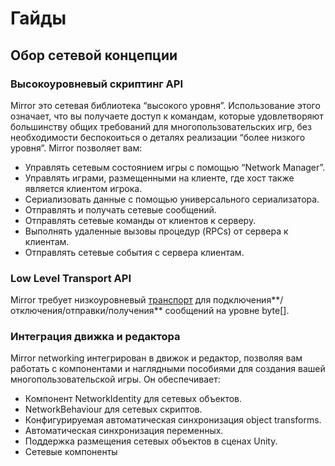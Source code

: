 # Гайды

## Обор сетевой концепции

### Высокоуровневый скриптинг API <a href="#high-level-scripting-api" id="high-level-scripting-api"></a>

Mirror это сетевая библиотека “высокого уровня”. Использование этого означает, что вы получаете доступ к командам, которые удовлетворяют большинству общих требований для многопользовательских игр, без необходимости беспокоиться о деталях реализации “более низкого уровня”. Mirror позволяет вам:

* Управлять сетевым состоянием игры с помощью “Network Manager”.
* Управлять играми, размещенными на клиенте, где хост также является клиентом игрока.
* Сериализовать данные с помощью универсального сериализатора.
* Отправлять и получать сетевые сообщений.
* Отправлять сетевые команды от клиентов к серверу.
* Выполнять удаленные вызовы процедур (RPCs) от сервера к клиентам.
* Отправлять сетевые события с сервера клиентам.

### Low Level Transport API

Mirror требует низкоуровневый [транспорт](../transports/) для подключения**/отключения/отправки/получения** сообщений на уровне byte\[].

### Интеграция движка и редактора <a href="#engine-and-editor-integration" id="engine-and-editor-integration"></a>

Mirror networking интегрирован в движок и редактор, позволяя вам работать с компонентами и наглядными пособиями для создания вашей многопользовательской игры. Он обеспечивает:

* Компонент NetworkIdentity для сетевых объектов.
* NetworkBehaviour для сетевых скриптов.
* Конфигурируемая автоматическая синхронизация object transforms.
* Автоматическая синхронизация переменных.
* Поддержка размещения сетевых объектов в сценах Unity.
* Сетевые компоненты
